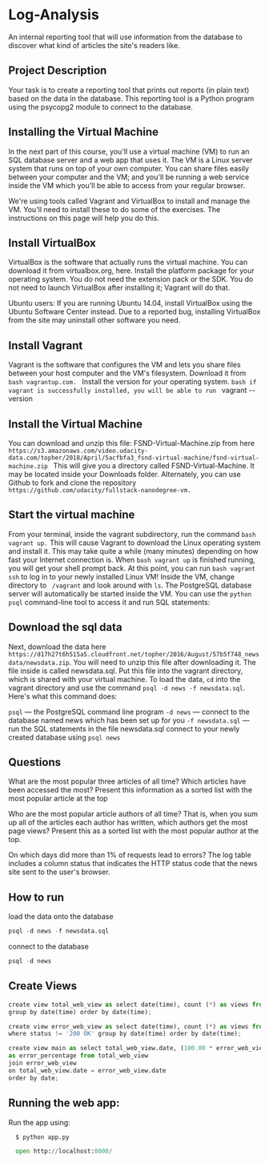 # Log-Analysis
An internal reporting tool that will use information from the database to discover what kind of articles the site's readers like.

## Project Description
Your task is to create a reporting tool that prints out reports (in plain text) based on the data in the database. 
This reporting tool is a Python program using the psycopg2 module to connect to the database.

## Installing the Virtual Machine
In the next part of this course, you'll use a virtual machine (VM) to run an SQL database server and a web app that uses it. The VM is a Linux server system that runs on top of your own computer. You can share files easily between your computer and the VM; and you'll be running a web service inside the VM which you'll be able to access from your regular browser.

We're using tools called Vagrant and VirtualBox to install and manage the VM. You'll need to install these to do some of the exercises. The instructions on this page will help you do this.

## Install VirtualBox
VirtualBox is the software that actually runs the virtual machine. You can download it from virtualbox.org, here. Install the platform package for your operating system. You do not need the extension pack or the SDK. You do not need to launch VirtualBox after installing it; Vagrant will do that.

Ubuntu users: If you are running Ubuntu 14.04, install VirtualBox using the Ubuntu Software Center instead. Due to a reported bug, installing VirtualBox from the site may uninstall other software you need.

## Install Vagrant
Vagrant is the software that configures the VM and lets you share files between your host computer and the VM's filesystem. Download it from ```bash vagrantup.com. ``` Install the version for your operating system. 
```bash if vagrant is successfully installed, you will be able to run ``` vagrant --version ```  ```

## Install the Virtual Machine
You can download and unzip this file: FSND-Virtual-Machine.zip from here ```https://s3.amazonaws.com/video.udacity-data.com/topher/2018/April/5acfbfa3_fsnd-virtual-machine/fsnd-virtual-machine.zip ``` This will give you a directory called FSND-Virtual-Machine. It may be located inside your Downloads folder. Alternately, you can use Github to fork and clone the repository ```https://github.com/udacity/fullstack-nanodegree-vm.```

## Start the virtual machine
From your terminal, inside the vagrant subdirectory, run the command ```bash vagrant up.``` This will cause Vagrant to download the Linux operating system and install it. This may take quite a while (many minutes) depending on how fast your Internet connection is. When ```bash vagrant up``` is finished running, you will get your shell prompt back. At this point, you can run ```bash vagrant ssh``` to log in to your newly installed Linux VM! 
Inside the VM, change directory to ``` /vagrant``` and look around with ```ls```. The PostgreSQL database server will automatically be started inside the VM. You can use the ```python psql``` command-line tool to access it and run SQL statements:

## Download the sql data
Next, download the data here ```https://d17h27t6h515a5.cloudfront.net/topher/2016/August/57b5f748_newsdata/newsdata.zip```. You will need to unzip this file after downloading it. The file inside is called newsdata.sql. Put this file into the vagrant directory, which is shared with your virtual machine.
To load the data, ``cd`` into the vagrant directory and use the command ``psql -d news -f newsdata.sql``.
Here's what this command does:

``psql`` — the PostgreSQL command line program
``-d news`` — connect to the database named news which has been set up for you
``-f newsdata.sql`` — run the SQL statements in the file newsdata.sql
connect to your newly created database using ``psql news``

## Questions
What are the most popular three articles of all time? Which articles have been accessed the most? Present this information as a sorted list with the most popular article at the top

Who are the most popular article authors of all time? That is, when you sum up all of the articles each author has written, which authors get the most page views? Present this as a sorted list with the most popular author at the top.

On which days did more than 1% of requests lead to errors? The log table includes a column status that indicates the HTTP status code that the news site sent to the user's browser.

## How to run
load the data onto the database
```python
psql -d news -f newsdata.sql
```
connect to the database
```python
psql -d news
```
## Create Views

```python
create view total_web_view as select date(time), count (*) as views from log 
group by date(time) order by date(time);
```

```python
create view error_web_view as select date(time), count (*) as views from log 
where status != '200 OK' group by date(time) order by date(time);
```
```python
create view main as select total_web_view.date, (100.00 * error_web_view.views / total_web_view.views) 
as error_percentage from total_web_view 
join error_web_view 
on total_web_view.date = error_web_view.date 
order by date; 
```
## Running the web app:
Run the app using:
```python
  $ python app.py
```
```python
  open http://localhost:8000/
```

